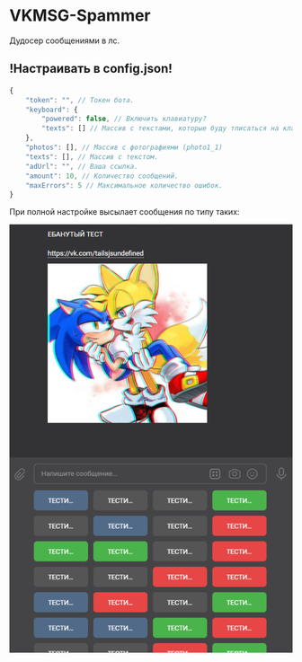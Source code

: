 # VKMSG-Spammer
Дудосер сообщениями в лс.
## !Настраивать в config.json!
```js
{
    "token": "", // Токен бота.
    "keyboard": {
        "powered": false, // Включить клавиатуру?
        "texts": [] // Массив с текстами, которые буду тписаться на клавиатуре.
    },
    "photos": [], // Массив с фотографиями (photo1_1)
    "texts": [], // Массив с текстом.
    "adUrl": "", // Ваша ссылка.
    "amount": 10, // Количество сообщений.
    "maxErrors": 5 // Максимальное количество ошибок.
}
```
При полной настройке высылает сообщения по типу таких:

![подпишись пж](https://github.com/tailsjs/VKMSG-Spammer/raw/master/message_example.png)